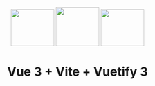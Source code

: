 <div align="center">
  <img height="85px" width="100px" src="https://cdn.jsdelivr.net/gh/devicons/devicon/icons/vuejs/vuejs-original.svg" />
  <img height="90px" width="100px" src="https://www.svgrepo.com/show/374167/vite.svg" />
  <img height="85px" width="100px" src="https://cdn.jsdelivr.net/gh/devicons/devicon/icons/vuetify/vuetify-original.svg" />
</div>



<h1 align="center">Vue 3 + Vite + Vuetify 3</h1>

